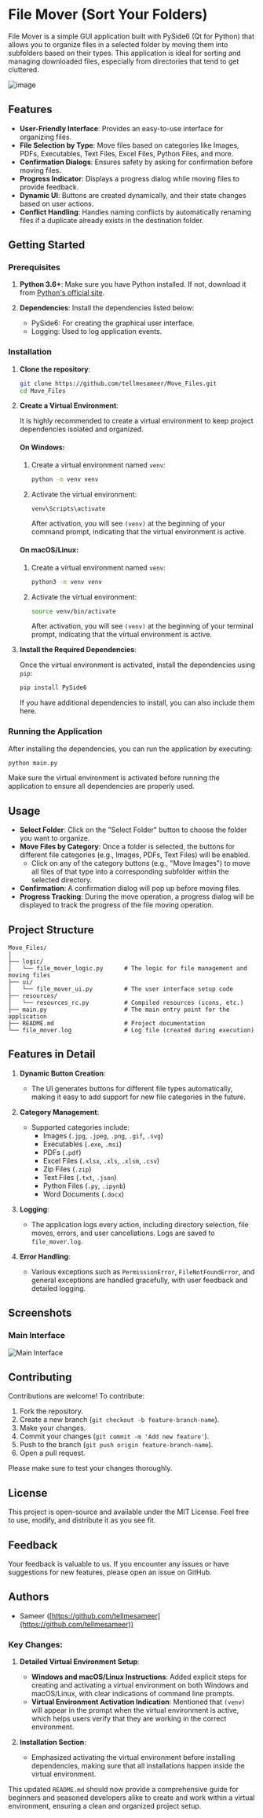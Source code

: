 # File Mover (Sort Your Folders)

File Mover is a simple GUI application built with PySide6 (Qt for Python) that allows you to organize files in a selected folder by moving them into subfolders based on their types. This application is ideal for sorting and managing downloaded files, especially from directories that tend to get cluttered.

![image](https://github.com/tellmesameer/Move_Files/assets/89124129/1a36e98b-1dad-4ac2-bc70-02dfafb08515)

## Features

- **User-Friendly Interface**: Provides an easy-to-use interface for organizing files.
- **File Selection by Type**: Move files based on categories like Images, PDFs, Executables, Text Files, Excel Files, Python Files, and more.
- **Confirmation Dialogs**: Ensures safety by asking for confirmation before moving files.
- **Progress Indicator**: Displays a progress dialog while moving files to provide feedback.
- **Dynamic UI**: Buttons are created dynamically, and their state changes based on user actions.
- **Conflict Handling**: Handles naming conflicts by automatically renaming files if a duplicate already exists in the destination folder.

## Getting Started

### Prerequisites

1. **Python 3.6+**: Make sure you have Python installed. If not, download it from [Python's official site](https://www.python.org/downloads/).

2. **Dependencies**: Install the dependencies listed below:
   - PySide6: For creating the graphical user interface.
   - Logging: Used to log application events.

### Installation

1. **Clone the repository**:

   ```bash
   git clone https://github.com/tellmesameer/Move_Files.git
   cd Move_Files
   ```

2. **Create a Virtual Environment**:

   It is highly recommended to create a virtual environment to keep project dependencies isolated and organized.

   #### On Windows:

   1. Create a virtual environment named `venv`:

      ```bash
      python -m venv venv
      ```

   2. Activate the virtual environment:

      ```bash
      venv\Scripts\activate
      ```

      After activation, you will see `(venv)` at the beginning of your command prompt, indicating that the virtual environment is active.

   #### On macOS/Linux:

   1. Create a virtual environment named `venv`:

      ```bash
      python3 -m venv venv
      ```

   2. Activate the virtual environment:

      ```bash
      source venv/bin/activate
      ```

      After activation, you will see `(venv)` at the beginning of your terminal prompt, indicating that the virtual environment is active.

3. **Install the Required Dependencies**:

   Once the virtual environment is activated, install the dependencies using `pip`:

   ```bash
   pip install PySide6
   ```

   If you have additional dependencies to install, you can also include them here.

### Running the Application

After installing the dependencies, you can run the application by executing:

```bash
python main.py
```

Make sure the virtual environment is activated before running the application to ensure all dependencies are properly used.

## Usage

- **Select Folder**: Click on the "Select Folder" button to choose the folder you want to organize.
- **Move Files by Category**: Once a folder is selected, the buttons for different file categories (e.g., Images, PDFs, Text Files) will be enabled.
  - Click on any of the category buttons (e.g., "Move Images") to move all files of that type into a corresponding subfolder within the selected directory.
- **Confirmation**: A confirmation dialog will pop up before moving files.
- **Progress Tracking**: During the move operation, a progress dialog will be displayed to track the progress of the file moving operation.

## Project Structure

```
Move_Files/
│
├── logic/
│   └── file_mover_logic.py      # The logic for file management and moving files
├── ui/
│   └── file_mover_ui.py         # The user interface setup code
├── resources/
│   └── resources_rc.py          # Compiled resources (icons, etc.)
├── main.py                      # The main entry point for the application
├── README.md                    # Project documentation
└── file_mover.log               # Log file (created during execution)
```

## Features in Detail

1. **Dynamic Button Creation**:
   - The UI generates buttons for different file types automatically, making it easy to add support for new file categories in the future.

2. **Category Management**:
   - Supported categories include:
     - Images (`.jpg`, `.jpeg`, `.png`, `.gif`, `.svg`)
     - Executables (`.exe`, `.msi`)
     - PDFs (`.pdf`)
     - Excel Files (`.xlsx`, `.xls`, `.xlsm`, `.csv`)
     - Zip Files (`.zip`)
     - Text Files (`.txt`, `.json`)
     - Python Files (`.py`, `.ipynb`)
     - Word Documents (`.docx`)

3. **Logging**:
   - The application logs every action, including directory selection, file moves, errors, and user cancellations. Logs are saved to `file_mover.log`.

4. **Error Handling**:
   - Various exceptions such as `PermissionError`, `FileNotFoundError`, and general exceptions are handled gracefully, with user feedback and detailed logging.

## Screenshots

### Main Interface

![Main Interface](https://github.com/tellmesameer/Move_Files/assets/89124129/1a36e98b-1dad-4ac2-bc70-02dfafb08515)

## Contributing

Contributions are welcome! To contribute:

1. Fork the repository.
2. Create a new branch (`git checkout -b feature-branch-name`).
3. Make your changes.
4. Commit your changes (`git commit -m 'Add new feature'`).
5. Push to the branch (`git push origin feature-branch-name`).
6. Open a pull request.

Please make sure to test your changes thoroughly.

## License

This project is open-source and available under the MIT License. Feel free to use, modify, and distribute it as you see fit.

## Feedback

Your feedback is valuable to us. If you encounter any issues or have suggestions for new features, please open an issue on GitHub.

## Authors

- Sameer ([https://github.com/tellmesameer](https://github.com/tellmesameer))

### Key Changes:

1. **Detailed Virtual Environment Setup**:
   - **Windows and macOS/Linux Instructions**: Added explicit steps for creating and activating a virtual environment on both Windows and macOS/Linux, with clear indications of command line prompts.
   - **Virtual Environment Activation Indication**: Mentioned that `(venv)` will appear in the prompt when the virtual environment is active, which helps users verify that they are working in the correct environment.

2. **Installation Section**:
   - Emphasized activating the virtual environment before installing dependencies, making sure that all installations happen inside the virtual environment.

This updated `README.md` should now provide a comprehensive guide for beginners and seasoned developers alike to create and work within a virtual environment, ensuring a clean and organized project setup.
